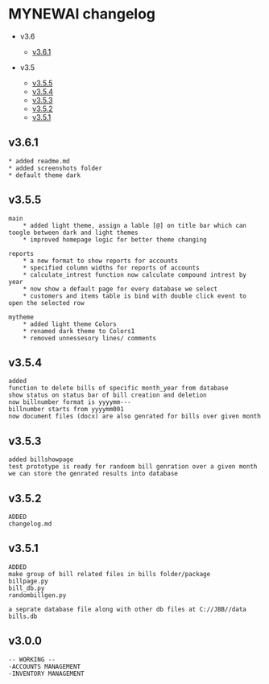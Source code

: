 # MYNEWAI changelog

* v3.6
    * [v3.6.1](#v361)

* v3.5
    * [v3.5.5](#v355)
    * [v3.5.4](#v354)
    * [v3.5.3](#v354)
    * [v3.5.2](#v352)
    * [v3.5.1](#v351)



## v3.6.1
    * added readme.md
    * added screenshots folder
    * default theme dark

## v3.5.5
    main
        * added light theme, assign a lable [@] on title bar which can toogle between dark and light themes
        * improved homepage logic for better theme changing

    reports
        * a new format to show reports for accounts
        * specified column widths for reports of accounts
        * calculate_intrest function now calculate compound intrest by year
        * now show a default page for every database we select
        * customers and items table is bind with double click event to open the selected row
    
    mytheme
        * added light theme Colors
        * renamed dark theme to Colors1
        * removed unnessesory lines/ comments


## v3.5.4
    added
    function to delete bills of specific month_year from database
    show status on status bar of bill creation and deletion
    now billnumber format is yyyymm---
    billnumber starts from yyyymm001
    now document files (docx) are also genrated for bills over given month

## v3.5.3
    added billshowpage
    test prototype is ready for randoom bill genration over a given month
    we can store the genrated results into database 

## v3.5.2
    ADDED
    changelog.md
    
## v3.5.1
    ADDED
    make group of bill related files in bills folder/package
    billpage.py
    bill_db.py
    randombillgen.py

    a seprate database file along with other db files at C://JBB//data
    bills.db 
    
    
    
## v3.0.0

    -- WORKING -- 
    -ACCOUNTS MANAGEMENT
    -INVENTORY MANAGEMENT
